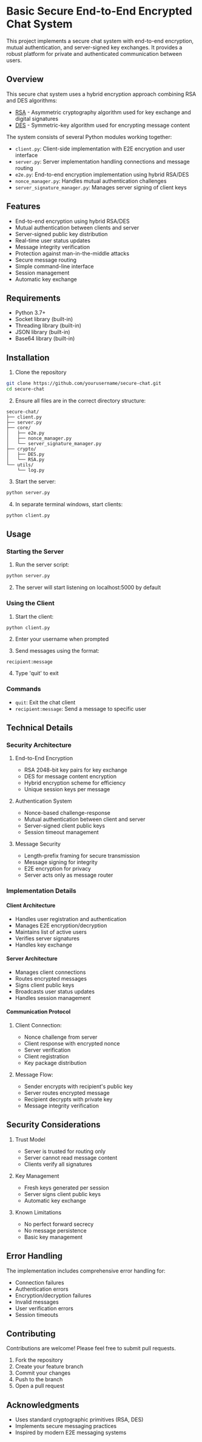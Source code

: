 # Basic Secure End-to-End Encrypted Chat System

This project implements a secure chat system with end-to-end encryption, mutual authentication, and server-signed key exchanges. It provides a robust platform for private and authenticated communication between users.

## Overview

This secure chat system uses a hybrid encryption approach combining RSA and DES algorithms:

- [RSA](https://github.com/nabielvna/RSA) - Asymmetric cryptography algorithm used for key exchange and digital signatures
- [DES](https://github.com/nabielvna/DES) - Symmetric-key algorithm used for encrypting message content

The system consists of several Python modules working together:

- `client.py`: Client-side implementation with E2E encryption and user interface
- `server.py`: Server implementation handling connections and message routing
- `e2e.py`: End-to-end encryption implementation using hybrid RSA/DES
- `nonce_manager.py`: Handles mutual authentication challenges
- `server_signature_manager.py`: Manages server signing of client keys

## Features

- End-to-end encryption using hybrid RSA/DES
- Mutual authentication between clients and server
- Server-signed public key distribution
- Real-time user status updates
- Message integrity verification
- Protection against man-in-the-middle attacks
- Secure message routing
- Simple command-line interface
- Session management
- Automatic key exchange

## Requirements

- Python 3.7+
- Socket library (built-in)
- Threading library (built-in)
- JSON library (built-in)
- Base64 library (built-in)

## Installation

1. Clone the repository
```bash
git clone https://github.com/yourusername/secure-chat.git
cd secure-chat
```

2. Ensure all files are in the correct directory structure:
```
secure-chat/
├── client.py
├── server.py
├── core/
│   ├── e2e.py
│   ├── nonce_manager.py
│   └── server_signature_manager.py
├── crypto/
│   ├── DES.py
│   └── RSA.py
└── utils/
    └── log.py
```

3. Start the server:
```bash
python server.py
```

4. In separate terminal windows, start clients:
```bash
python client.py
```

## Usage

### Starting the Server

1. Run the server script:
```bash
python server.py
```
2. The server will start listening on localhost:5000 by default

### Using the Client

1. Start the client:
```bash
python client.py
```

2. Enter your username when prompted

3. Send messages using the format:
```
recipient:message
```

4. Type 'quit' to exit

### Commands
- `quit`: Exit the chat client
- `recipient:message`: Send a message to specific user

## Technical Details

### Security Architecture

1. End-to-End Encryption
   - RSA 2048-bit key pairs for key exchange
   - DES for message content encryption
   - Hybrid encryption scheme for efficiency
   - Unique session keys per message

2. Authentication System
   - Nonce-based challenge-response
   - Mutual authentication between client and server
   - Server-signed client public keys
   - Session timeout management

3. Message Security
   - Length-prefix framing for secure transmission
   - Message signing for integrity
   - E2E encryption for privacy
   - Server acts only as message router

### Implementation Details

#### Client Architecture
- Handles user registration and authentication
- Manages E2E encryption/decryption
- Maintains list of active users
- Verifies server signatures
- Handles key exchange

#### Server Architecture
- Manages client connections
- Routes encrypted messages
- Signs client public keys
- Broadcasts user status updates
- Handles session management

#### Communication Protocol
1. Client Connection:
   - Nonce challenge from server
   - Client response with encrypted nonce
   - Server verification
   - Client registration
   - Key package distribution

2. Message Flow:
   - Sender encrypts with recipient's public key
   - Server routes encrypted message
   - Recipient decrypts with private key
   - Message integrity verification

## Security Considerations

1. Trust Model
   - Server is trusted for routing only
   - Server cannot read message content
   - Clients verify all signatures

2. Key Management
   - Fresh keys generated per session
   - Server signs client public keys
   - Automatic key exchange

3. Known Limitations
   - No perfect forward secrecy
   - No message persistence
   - Basic key management

## Error Handling

The implementation includes comprehensive error handling for:
- Connection failures
- Authentication errors
- Encryption/decryption failures
- Invalid messages
- User verification errors
- Session timeouts

## Contributing

Contributions are welcome! Please feel free to submit pull requests.

1. Fork the repository
2. Create your feature branch
3. Commit your changes
4. Push to the branch
5. Open a pull request

## Acknowledgments

- Uses standard cryptographic primitives (RSA, DES)
- Implements secure messaging practices
- Inspired by modern E2E messaging systems
